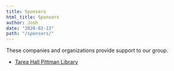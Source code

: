 ```yaml
---
title: Sponsors
html_title: Sponsors
author: Josh
date: "2020-02-13"
path: "/sponsors/"
---
```


These companies and organizations provide support to our group.

- [Tarea Hall Pittman Library](/sponsor/thp-library/)

